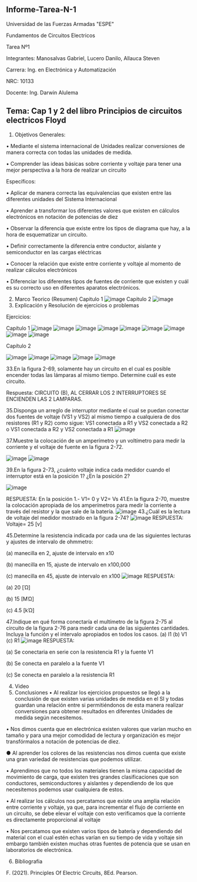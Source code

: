 Informe-Tarea-N-1
-----------------------------------------------------------------------------------------------------------------------------
 Universidad de las Fuerzas Armadas "ESPE"

Fundamentos de Circuitos Electricos

Tarea Nº1

Integrantes: Manosalvas Gabriel, Lucero Danilo, Allauca Steven

Carrera: Ing. en Electrónica y Automatización

NRC: 10133

Docente: Ing. Darwin Alulema

Tema: Cap 1 y 2 del libro Principios de circuitos electricos Floyd
-----------------------------------------------------------------------------------------------------------------------------
1. Objetivos
Generales:

• Mediante el sistema internacional de Unidades realizar conversiones de manera correcta con todas las unidades de medida.

• Comprender las ideas básicas sobre corriente y voltaje para tener una mejor perspectiva a la hora de realizar un circuito

Específicos:

• Aplicar de manera correcta las equivalencias que existen entre las diferentes unidades del Sistema Internacional

• Aprender a transformar los diferentes valores que existen en cálculos electrónicos en notación de potencias de diez

• Observar la diferencia que existe entre los tipos de diagrama que hay, a la hora de esquematizar un circuito.

• Definir correctamente la diferencia entre conductor, aislante y semiconductor en las cargas eléctricas

• Conocer la relación que existe entre corriente y voltaje al momento de realizar cálculos electrónicos

• Diferenciar los diferentes tipos de fuentes de corriente que existen y cuál es su correcto uso en diferentes aparatos electrónicos.

2. Marco Teorico (Resumen)
 Capitulo 1
 ![image](https://user-images.githubusercontent.com/94025287/141034234-b42dbf0e-8c97-4c3c-84fc-b0b4e47ff0cd.png)
Capitulo 2
![image](https://user-images.githubusercontent.com/94025287/141034280-94bf226a-3119-4e74-a1d9-9625b93e0491.png)
3. Explicación y Resolución de ejercicios o problemas

Ejercicios:

Capítulo 1
![image](https://user-images.githubusercontent.com/94025287/141318135-62f456bd-16a6-417c-8085-afa079bdec36.png)
![image](https://user-images.githubusercontent.com/94025287/141318229-521034c2-22f4-493d-8c78-a9d817ea58e1.png)
![image](https://user-images.githubusercontent.com/94025287/141318276-f9146ac1-5a9b-4729-958f-51b4c416b5b4.png)
![image](https://user-images.githubusercontent.com/94025287/141318412-d650d3a7-a546-4646-8b6f-2f95891dcf32.png)
![image](https://user-images.githubusercontent.com/94025287/141318458-be5d68ed-08de-42fb-aea0-7f44ce2a4cc7.png)
![image](https://user-images.githubusercontent.com/94025287/141318536-961d64c4-1ca0-461d-bc66-f487badd596f.png)
![image](https://user-images.githubusercontent.com/94025287/141318937-bd824af6-bb06-44e1-8bfe-7cc0f293a5dc.png)
![image](https://user-images.githubusercontent.com/94025287/141318990-f253cccb-d185-49cb-8949-ba1505924f5e.png)
![image](https://user-images.githubusercontent.com/94025287/141319153-7a01d7ff-2383-4622-9232-5a7b3c2cf62c.png)

Capítulo 2

![image](https://user-images.githubusercontent.com/94025287/141319376-420b51fa-79e9-4c4e-a0b4-30120f262707.png)
![image](https://user-images.githubusercontent.com/94025287/141319450-549c9816-d70f-41d4-9d19-374823a54174.png)
![image](https://user-images.githubusercontent.com/94025287/141319505-69562a73-d6b0-4dff-9c4c-16434bcd07a1.png)
![image](https://user-images.githubusercontent.com/94025287/141319740-b9bdab6d-6e1a-400e-a58f-7e38a9ed08cc.png)
![image](https://user-images.githubusercontent.com/94025287/141320048-dbd6bbe5-da51-4260-951b-c644d3919dfb.png)

33.En la figura 2-69, solamente hay un circuito en el cual es posible encender todas las lámparas al mismo tiempo. Determine cuál es este circuito.

Respuesta: CIRCUITO (B), AL CERRAR LOS 2 INTERRUPTORES SE ENCIENDEN LAS 2 LAMPARAS.

35.Disponga un arreglo de interruptor mediante el cual se puedan conectar dos fuentes de voltaje (VS1 y VS2) al mismo tiempo a cualquiera de dos resistores (R1 y R2) como sigue: VS1 conectada a R1 y VS2 conectada a R2 o VS1 conectada a R2 y VS2 conectada a R1
![image](https://user-images.githubusercontent.com/94025287/141322664-cac69e85-79ea-4e7d-b72d-e4e72deeadec.png)

37.Muestre la colocación de un amperímetro y un voltímetro para medir la corriente y el voltaje de fuente en la figura 2-72.

![image](https://user-images.githubusercontent.com/94025287/141322728-e31f831a-3de4-422d-9cdc-6d2405921cc6.png)
![image](https://user-images.githubusercontent.com/94025287/141322751-d1a806b8-8758-4f60-bb9b-68f0a9fb9ae7.png)

39.En la figura 2-73, ¿cuánto voltaje indica cada medidor cuando el interruptor está en la posición 1? ¿En la posición 2?

![image](https://user-images.githubusercontent.com/94025287/141322835-d1503249-28c5-42a6-89ce-da4c493e567e.png)

RESPUESTA: En la posición 1.- V1= 0 y V2= Vs
41.En la figura 2-70, muestre la colocación apropiada de los amperímetros para medir la corriente a través del resistor y la que sale de la batería.
![image](https://user-images.githubusercontent.com/94025287/141322932-682b8500-f68c-4b92-b202-984d50fd12ee.png)
43.¿Cuál es la lectura de voltaje del medidor mostrado en la figura 2-74?
![image](https://user-images.githubusercontent.com/94025287/141322962-ba0d1e58-5435-473e-8eff-75901c5dcaf6.png)
RESPUESTA: Voltaje= 25 [v]

45.Determine la resistencia indicada por cada una de las siguientes lecturas y ajustes de intervalo de ohmmetro:

(a) manecilla en 2, ajuste de intervalo en x10

(b) manecilla en 15, ajuste de intervalo en x100,000

(c) manecilla en 45, ajuste de intervalo en x100
![image](https://user-images.githubusercontent.com/94025287/141323003-7931a23f-9832-4bb1-bec3-63829c5eea85.png)
RESPUESTA:

(a) 20 [Ώ]

(b) 15 [MΏ]

(c) 4.5 [kΏ]

47.Indique en qué forma conectaría el multímetro de la figura 2-75 al circuito de la figura 2-76 para medir cada una de las siguientes cantidades. Incluya la función y el intervalo apropiados en todos los casos. (a) I1 (b) V1 (c) R1
![image](https://user-images.githubusercontent.com/94025287/141323048-b5ef5c45-68bf-4cc6-bcc4-9f4845ab4382.png)
RESPUESTA:

(a) Se conectaria en serie con la resistencia R1 y la fuente V1

(b) Se conecta en paralelo a la fuente V1

(c) Se conecta en paralelo a la resistencia R1



4. Video
5. Conclusiones
• Al realizar los ejercicios propuestos se llegó a la conclusión de que existen varias unidades de medida en el SI y todas guardan una relación entre si permitiéndonos de esta manera realizar conversiones para obtener resultados en diferentes Unidades de medida según necesitemos.

• Nos dimos cuenta que en electrónica existen valores que varían mucho en tamaño y para una mejor comodidad de lectura y organización es mejor transfórmalos a notación de potencias de diez.

● Al aprender los colores de las resistencias nos dimos cuenta que existe una gran variedad de resistencias que podemos utilizar.

• Aprendimos que no todos los materiales tienen la misma capacidad de movimiento de carga, que existen tres grandes clasificaciones que son conductores, semiconductores y aislantes y dependiendo de los que necesitemos podemos usar cualquiera de estos.

• Al realizar los cálculos nos percatamos que existe una amplia relación entre corriente y voltaje, ya que, para incrementar el flujo de corriente en un circuito, se debe elevar el voltaje con esto verificamos que la corriente es directamente proporcional al voltaje

• Nos percatamos que existen varios tipos de batería y dependiendo del material con el cual estén echas varían en su tiempo de vida y voltaje sin embargo también existen muchas otras fuentes de potencia que se usan en laboratorios de electrónica.

6. Bibliografia

F. (2021). Principles Of Electric Circuits, 8Ed. Pearson.

